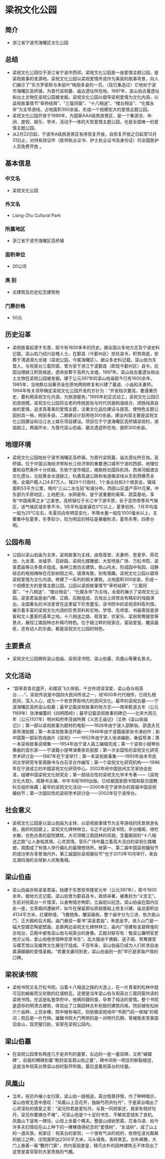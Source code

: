 # 梁祝文化公园
## 简介
- 浙江省宁波市海曙区文化公园
## 总结
- 梁祝文化公园位于浙江省宁波市西郊。梁祝文化公园是一座爱情主题公园，是梁祝故事的发源地。梁祝文化公园以梁祝爱情传说作为美丽的故事背景，向人们展示了“东方罗密欧与朱丽叶”绚丽多姿的一页。（现已重造过）它地处宁波市海曙区高桥镇，为晋代梁祝墓、庙古遗址所在地。1997年，梁山伯古墓遗址和出土文物在梁祝公园被发掘。梁祝文化公园以倡导梁祝爱情为文化内涵，以梁祝故事情节“草桥结拜”、“三载同窗”、“十八相送”、“楼台相会”、“化蝶永伴”为主导游线，占地面积300余亩，形成一个规模宏大的爱情主题公园。
- 梁祝文化公园开放于1999年，为国家AAA级旅游景区，是一个集游览、休闲、度假、娱乐、学术、活动于一体的大型爱情主题公园，也是全国唯一的爱情主题公园。
- 从2月22日起，宁波市A级旅游景区有序恢复开放，自恢复开放之日起至12月31日止，对持有效证件（医师执业证书、护士执业证书及身份证）的全国医护人员免费开放 。
## 基本信息
### 中文名
- 梁祝文化公园
### 外文名
- Liang-Zhu Cultural Park
### 所属地区
- 浙江省宁波市海曙区高桥镇
### 面积单位
- 20公顷
### 类    别
- 古建筑及历史纪念建筑物
### 门票价格
- 50元
## 历史沿革
- 梁祝故事起源于东晋，距今有1600多年的历史。据全国众多地方志及宁波史料记载，梁山伯乃绍兴会稽人士，在鄞县（今鄞州区）担任县令，积劳病逝，安葬于清道源九龙墟（梁祝公园，今属海曙区）。据众多史料记载，梁山伯为东晋人，与祝英台三载同窗，曾为官于浙江宁波鄞县（即现今鄞州区）县令，后因治理姚江积劳病逝，遗命安葬于高桥九龙墟。1997年，梁山伯古墓遗址和出土文物在梁祝公园被发掘。建于公元397年的梁山伯庙距今已有1600余年。1985年，当地群众自筹资金在原地两侧修复和兴建了墓道、小庙和夫妻桥。1994年有关领导确定梁祝文化公园开发的方针为：“开发档次要高，要遵重历史，要利用梁祝文化内涵，为旅游服务。”1995年初正式动工，梁祝文化公园已初具规模。梁祝文化公园将古老的传统民俗与时代风貌和谐结合，颂扬纯真自由的爱情，追求真善美的爱情主题，注重文化品位建设与提高，使特色主题公园别具一格，绚丽多姿。二期建设计划用地300余亩，建设内容主要是梁祝文化公园建设和沿江水上娱乐项目建设。项目位于宁波海曙区高桥镇梁祝村，濒临姚江，两面环水，为晋代梁山伯庙、墓古遗迹所在地，面积300余亩。
## 地理环境
- 梁祝文化公园地处宁波市海曙区高桥镇，为晋代梁祝墓、庙古遗址所在地。高桥镇，位于中国沿海经济带和长江经济带的重要港口城市宁波的西部，地理位置和自然条件十分优越。东依宁波市城区，南眺栎社国际机场，西濒河姆渡古文化遗址，北枕黄金水道姚江，杭甬高速公路和省道甬梁线从东到西横贯全境。全镇户籍人口4.87万人，辖20个行政村、1个渔业社和3个居民会，镇域面积53平方公里，境内“三山二水五田”和谐分布。西部山区盛产茶叶花果，中东部为平原地区，土地肥沃，水网密布，是宁波重要的蔺草、蔬菜基地，享有“中国蔺草之乡”之美誉。高桥镇位于长江中下游平原，处于亚热带季风气候区，该气候区域冬季不冷，1月平均温普遍在0℃以上，夏季较热，7月平均温一般为25℃左右，冬夏风向有明显变化，年降水量一般在1000毫米以上，主要集中在夏季，冬季较少。较为明显的特征是春暖秋凉，夏热冬寒，四季分明。
## 公园布局
- 公园以梁山伯庙为主体，梁祝故事为主线，由观音堂、夫妻桥、恩爱亭、荷花池、九龙潭、龙嘘亭、百龄路、梁祝化蝶雕塑、大型喷泉广场、万松书院、梁圣君庙等众多景点组成。各种江南仿古建筑，依山托水，形成园中有园，动静结合的格局掩映在花影树荫之间，错落有致，别有情趣。梁祝文化公园以倡导梁祝爱情为文化内涵，修建了一系列的相关建筑。占地面积300余亩，形成一个规模宏大的爱情主题公园。公园以梁祝故事情节“草桥结拜”、“三载同窗”、“十八相送”、“楼台相会”、“化蝶永伴”为主线，全面的展示了梁祝文化公园。梁圣君庙是由门楼、正殿、后殿组成，古戏台上经常会有精彩的戏曲演出，全国著名的书法家曾在这里留下珍贵墨宝。读书院中的梁祝资料陈列馆，展示着丰富的梁祝文化内涵的珍贵资料和实物。学馆、先师堂、书画斋皆是游客和文人墨客的荟萃之地。十八相送之路、观音堂、农家乐、梁祝鸳鸯寝宫等景点，展现江南园林古朴精巧特色。位于姚江畔的祝家庄，富丽堂皇，雕梁画栋，还有动人的乐曲，都是梁祝文化公园的特色。
## 主要景点
- 梁祝文化公园拥有梁山伯庙、梁祝读书院、梁山伯墓、凤凰山等著名景点。
## 文化活动
- “碧草青青花盛开，彩蝶双飞久徘徊，千古传颂深深爱，梁山伯与祝英台……”，梁祝传说是中国四大民间传说之一，经1600年代代相传，已经扎根民间，深入人心，成为一个有世界影响力的民间文化。最早的梁祝古墓——宁波海曙区高桥梁山伯墓；最早记载梁祝故事的地方志——南宋乾道五年（公元1169年）张津编纂的《四明图经》；最早记载梁祝故事的碑记——北宋大观元年（公元1107年）明州知府李茂诚所撰《义忠王庙记》（又称《梁山伯庙记》）；第一部以梁祝故事为题材的电影——1926年由宁波人邵醉翁、邵逸夫兄弟导演拍摄；第一本梁祝故事连环画——1948年由宁波籍画家张令涛创作；新中国第一部彩色戏曲片《梁祝》——1952年由宁波人徐进编剧、桑弧导演；第一本梁祝故事说唱集——1954年由宁波人路工编辑完成；第一个梁祝小提琴协奏曲的音乐家——宁波籍小提琴演奏家俞丽那；第一次全国性的梁祝文化研究学术研讨会——1987年在宁波举行；第一本梁祝故事集——1993年由本市民间文学研究专家周静书与白石坚合作编写；第一个梁祝文化研究机构——1996年在宁波成立的中国梁祝文化研究中心。2002年经中国民间文艺家协会批准，组建中国梁祝文化研究会；第一部综合性的梁祝文化学术专著——《梁祝文化大观》，周静书主编，中华书局1999出版，已经被国家图书馆和联合国教科文组织收藏；最早的梁祝文化活动——2000年在宁波举办的首届中国梁祝婚俗节；第一次国际性的梁祝学术研讨会——2002年在宁波举办。
## 社会意义
- 梁祝文化公园是以梁山伯庙为主体，以梁祝故事情节为主导游线的风景旅游名胜。曲折的回廊上，梁祝文化碑林林立，与之不远的读书院，亭台楼阁，倚栏水榭，古色古香的庭院建筑，大可领略江南园林的风貌。含蓄婉丽的“十八相送之路”让人身临其境，心灵其情。音乐广场中矗立着高大洁白的梁祝化蝶雕塑，周围成了有情人举行婚礼的最理想场所。继第一、第二届中国梁祝婚俗节的成功举办享誉海内外，第三届国际梁祝婚俗节"也于2013年10月举行，来自五湖四海的全球新人欢聚甬城。
## 梁山伯庙
- 梁山伯庙亦称梁圣君庙，始建于东晋安帝隆安元年（公元397年），距今1600余年。据地方志记载，梁山伯曾为鄞县县令，政绩卓著，被奏封为“义忠王”。生前对祝英台一片情深，以身殉情亦殉职，立庙祀以纪念。梁山伯庙在国内仅此一座，文革期间遭破坏，如今在保留原址原貌基础上恢复兴建。庙总面积达4134平方米，红黛粉墙，飞檐翘角，雕梁画栋。整个庙宇分为三进，依次是山门、正大殿和后大殿。庙门悬挂一匾书“梁圣君庙”，朱底金字。进入山门是一幅大型蝶恋陶瓷壁画，走廊两边梁祝文化碑林林立，庙内广场建有金碧辉煌的古戏台，正殿中塑有梁山伯与祝英台的身像。正殿对联写有：敬梁公廉明官吏地方父母，爱山伯绝世情种忠厚书生”。后大殿由千佛殿、送子阁、鸳鸯寝宫与蝶艺馆以及婚育文化展览厅组成。千百年来，梁山伯庙已成为人们祈求自由美满婚姻的爱情圣殿。“若要夫妻同到老，梁山伯庙到一到”早已是家喻户晓的口碑。
## 梁祝读书院
- 梁祝书院又名万松书院。沿着十八相送之路的大道上，在一片青翠的松林中就可见到蜿蜒而又别致的红墙粉瓦，这便是当年梁山伯与祝英台三载同窗共读的梁祝书院。在这座私塾学府中，他俩同寝同食，孕育了纯洁的爱情。整个书院是遗存的明清古建筑，体现出了江南园林古朴别致的建筑风格。院前植有松树六个品种，上百余棵，院中植有梅花，则依据梁祝戏中“书房门前一枝梅”的唱词；院后是一片竹林。雄踞书院大门两侧的是一对明代石狮，曾被贩卖至美国旧金山，现完璧归赵，安家在梁祝公园内。
## 梁山伯墓
- 在梁祝公园里有两座几乎是并列的墓冢，左边的一座一墓双碑，又称“蝴蝶碑”，前面的横碑刻着“敕封梁圣君山伯之墓”，碑中间有一明显的断裂缝迹，这是当年祝英台祭梁山伯时裂开所致。墓后竖着祝英台的坟墓。
## 凤凰山
- 当年，祝员外催小女归家，梁山伯一路相送，英台借景抒情，作了种种暗示，梁山伯曾无意中感叹：“凤凰山上百花开，独缺芍药共牡丹”，于是英台唱出了心灵深处的情爱之音：“梁兄你若是爱牡丹，与我一同把家还，我家有枝好牡丹，梁兄你要摘也不难”，可梁山伯是个十足的书生，不解其意错失了良机。凤凰山下竖有一牌坊，山径上坐着个樵夫。整座山绿树葱蓊，花香鸟语．如今许多夫妇情侣在山上种下的一棵棵值得纪念的“爱情树”、“友谊树”，成了山上的一道风景。祝家庄：祝英台的家院，一个很有气派的祝府，依傍在波光粼粼的姚江之畔。庄院面积达2300平方米，马头墙角，青砖黑瓦，古朴典雅，大门上悬着一匾“簪府门第”，府内富丽堂皇，精巧古朴的园林建筑无不体现出了这曾是富官宦的大家贵族的气概。
